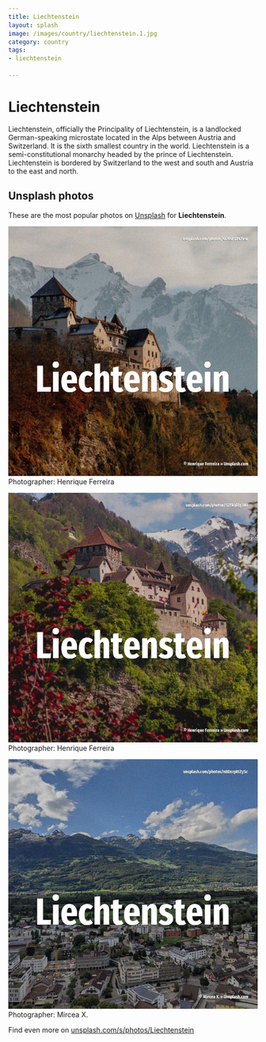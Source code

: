 ```yaml
---
title: Liechtenstein
layout: splash
image: /images/country/liechtenstein.1.jpg
category: country
tags:
- liechtenstein

---
```

# Liechtenstein

Liechtenstein, officially the Principality of Liechtenstein, is a landlocked German-speaking  microstate located in the Alps between Austria and Switzerland. It is the sixth smallest country in the world. Liechtenstein is a semi-constitutional monarchy headed by the prince of Liechtenstein.  Liechtenstein is bordered by Switzerland to the west and south and Austria to the east and north. 

 
## Unsplash photos
These are the most popular photos on [Unsplash](https://unsplash.com) for **Liechtenstein**.
 
![Liechtenstein](/images/country/liechtenstein.1.jpg)
Photographer:  Henrique Ferreira
 
![Liechtenstein](/images/country/liechtenstein.2.jpg)
Photographer:  Henrique Ferreira
 
![Liechtenstein](/images/country/liechtenstein.3.jpg)
Photographer:  Mircea X.
 
Find even more on [unsplash.com/s/photos/Liechtenstein](https://unsplash.com/s/photos/Liechtenstein)
 
